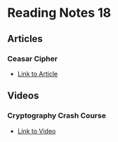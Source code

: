 # Reading Notes 18  

## Articles  

### Ceasar Cipher  
* [Link to Article](https://en.wikipedia.org/wiki/Caesar_cipher)  

## Videos  

### Cryptography Crash Course  
* [Link to Video](https://www.youtube.com/watch?v=jhXCTbFnK8o)  